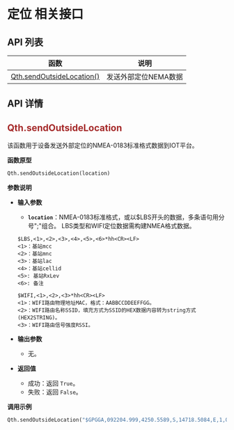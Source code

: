 <!--
 * @Author: mack.zhang@quectel.com mack.zhang@quectel.com
 * @Date: 2024-11-11 11:28:41
 * @LastEditors: mack.zhang@quectel.com mack.zhang@quectel.com
 * @LastEditTime: 2024-11-12 15:45:20
 * @FilePath: \quec-doc-web\docs\zh\deviceDevelop\cellular\QuecPython\api\quecpython-api-07.md
 * @Description: 这是默认设置,请设置`customMade`, 打开koroFileHeader查看配置 进行设置: https://github.com/OBKoro1/koro1FileHeader/wiki/%E9%85%8D%E7%BD%AE
-->
# 定位 相关接口


## **API 列表**

|                函数                 |  说明   |
| :---------------------------------: | :-----: |
| [Qth.sendOutsideLocation()](#Qth.sendOutsideLocation) | 发送外部定位NEMA数据 |


## **API 详情**

<span id="Qth.sendOutsideLocation"></span>
## <font color=#A52A2A>__Qth.sendOutsideLocation__</font>

该函数用于设备发送外部定位的NMEA-0183标准格式数据到IOT平台。

__函数原型__

```python
Qth.sendOutsideLocation(location)
```

__参数说明__

* __输入参数__
  * __`location`__：NMEA-0183标准格式，或以$LBS开头的数据，多条语句用分号";"组合。
  LBS类型和WIFI定位数据需构建NMEA格式数据。
  ```  
  $LBS,<1>,<2>,<3>,<4>,<5>,<6>*hh<CR><LF>
  <1>：基站mcc
  <2>：基站mnc
  <3>：基站lac
  <4>：基站cellid
  <5>: 基站RxLev
  <6>: 备注

  $WIFI,<1>,<2>,<3>*hh<CR><LF>
  <1>：WIFI路由物理地址MAC，格式：AABBCCDDEEFFGG。
  <2>：WIFI路由名称SSID，填充方式为SSID的HEX数据内容转为string方式(HEX2STRING)。
  <3>：WIFI路由信号强度RSSI。
  ```
* __输出参数__
  * 无。

* __返回值__
  * 成功：返回 `True`。
  * 失败：返回 `False`。

__调用示例__

```python
Qth.sendOutsideLocation("$GPGGA,092204.999,4250.5589,S,14718.5084,E,1,04,24.4,19.7,M,,,,0000*1F;$GPGSA,A,3,01,20,19,13,,,,,,,,,40.4,24.4,32.2*0A")
```
